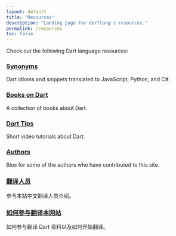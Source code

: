```yaml
---
layout: default
title: "Resources"
description: "Landing page for dartlang's resources."
permalink: /resources
toc: false
---
```


Check out the following Dart language resources:

<div class="card-grid">
  <div class="card">
    <h3><a href="/resources/synonyms">Synonyms</a></h3>
    <p>Dart idioms and snippets translated to JavaScript, Python, and C#.</p>
  </div>

  <div class="card">
    <h3><a href="/resources/books">Books on Dart</a></h3>
    <p>A collection of books about Dart.</p>
  </div>

  <div class="card">
    <h3><a href="/resources/dart-tips">Dart Tips</a></h3>
    <p>Short video tutorials about Dart.</p>
  </div>

  <div class="card">
    <h3><a href="/resources/authors">Authors</a></h3>
    <p>Bios for some of the authors who have contributed to this site.</p>
  </div>

  <div class="card">
    <h3><a href="/resources/translators">翻译人员</a></h3>
    <p>参与本站中文翻译人员介绍。</p>
  </div>

  <div class="card">
    <h3><a href="/resources/translators/join">如何参与翻译本网站</a></h3>
    <p>如何参与翻译 Dart 资料以及如何开始翻译。</p>
  </div>
</div>
